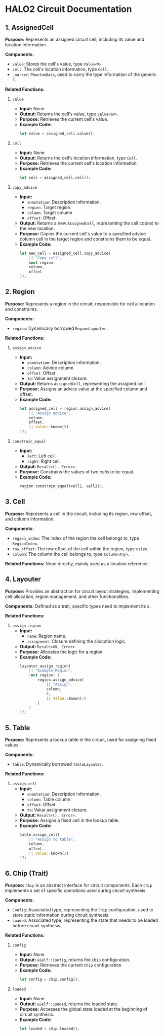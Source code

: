 # HALO2 Circuit Documentation

## 1. AssignedCell

**Purpose:**
Represents an assigned circuit cell, including its value and location information.

**Components:**
- `value`: Stores the cell's value, type `Value<V>`.
- `cell`: The cell's location information, type `Cell`.
- `_marker`: `PhantomData`, used to carry the type information of the generic `F`.

**Related Functions:**
1. `value` 
   - **Input:** None
   - **Output:** Returns the cell's value, type `Value<&V>`.
   - **Purpose:** Retrieves the current cell's value.
   - **Example Code:**
     ```rust
     let value = assigned_cell.value();
     ```

2. `cell` 
   - **Input:** None
   - **Output:** Returns the cell's location information, type `Cell`.
   - **Purpose:** Retrieves the current cell's location information.
   - **Example Code:**
     ```rust
     let cell = assigned_cell.cell();
     ```

3. `copy_advice` 
   - **Input:**
     - `annotation`: Description information.
     - `region`: Target region.
     - `column`: Target column.
     - `offset`: Offset.
   - **Output:** Returns a new `AssignedCell`, representing the cell copied to the new location.
   - **Purpose:** Copies the current cell's value to a specified advice column cell in the target region and constrains them to be equal.
   - **Example Code:**
     ```rust
     let new_cell = assigned_cell.copy_advice(
         || "Copy cell",
         &mut region,
         column,
         offset
     )?;
     ```

## 2.  Region

**Purpose:**
Represents a region in the circuit, responsible for cell allocation and constraints.

**Components:**
- `region`: Dynamically borrowed `RegionLayouter`.

**Related Functions:**
1. `assign_advice` 
   - **Input:**
     - `annotation`: Description information.
     - `column`: Advice column.
     - `offset`: Offset.
     - `to`: Value assignment closure.
   - **Output:** Returns `AssignedCell`, representing the assigned cell.
   - **Purpose:** Assigns an advice value at the specified column and offset.
   - **Example Code:**
     ```rust
     let assigned_cell = region.assign_advice(
         || "Assign advice",
         column,
         offset,
         || Value::known(5)
     )?;
     ```

2. `constrain_equal` 
   - **Input:**
     - `left`: Left cell.
     - `right`: Right cell.
   - **Output:** `Result<(), Error>`.
   - **Purpose:** Constrains the values of two cells to be equal.
   - **Example Code:**
     ```rust
     region.constrain_equal(cell1, cell2)?;
     ```

## 3.  Cell

**Purpose:**
Represents a cell in the circuit, including its region, row offset, and column information.

**Components:**
- `region_index`: The index of the region the cell belongs to, type `RegionIndex`.
- `row_offset`: The row offset of the cell within the region, type `usize`.
- `column`: The column the cell belongs to, type `Column<Any>`.

**Related Functions:** None directly, mainly used as a location reference.

## 4.  Layouter

**Purpose:**
Provides an abstraction for circuit layout strategies, implementing cell allocation, region management, and other functionalities.

**Components:**
Defined as a trait, specific types need to implement its s.

**Related Functions:**
1. `assign_region` 
   - **Input:**
     - `name`: Region name.
     - `assignment`: Closure defining the allocation logic.
   - **Output:** `Result<AR, Error>`.
   - **Purpose:** Allocates the logic for a region.
   - **Example Code:**
     ```rust
     layouter.assign_region(
         || "Example Region",
         |mut region| {
             region.assign_advice(
                 || "Assign",
                 column,
                 0,
                 || Value::known(7)
             )
         }
     )?;
     ```

## 5.  Table

**Purpose:**
Represents a lookup table in the circuit, used for assigning fixed values.

**Components:**
- `table`: Dynamically borrowed `TableLayouter`.

**Related Functions:**
1. `assign_cell` 
   - **Input:**
     - `annotation`: Description information.
     - `column`: Table column.
     - `offset`: Offset.
     - `to`: Value assignment closure.
   - **Output:** `Result<(), Error>`.
   - **Purpose:** Assigns a fixed cell in the lookup table.
   - **Example Code:**
     ```rust
     table.assign_cell(
         || "Assign to table",
         column,
         offset,
         || Value::known(3)
     )?;
     ```

## 6.  Chip (Trait)

**Purpose:**
`Chip` is an abstract interface for circuit components. Each `Chip` implements a set of specific operations used during circuit synthesis.

**Components:**
- `Config`: Associated type, representing the `Chip` configuration, used to store static information during circuit synthesis.
- `Loaded`: Associated type, representing the state that needs to be loaded before circuit synthesis.

**Related Functions:**
1. `config` 
   - **Input:** None
   - **Output:** `&Self::Config`, returns the `Chip` configuration.
   - **Purpose:** Retrieves the current `Chip` configuration.
   - **Example Code:**
     ```rust
     let config = chip.config();
     ```

2. `loaded` 
   - **Input:** None
   - **Output:** `&Self::Loaded`, returns the loaded state.
   - **Purpose:** Accesses the global state loaded at the beginning of circuit synthesis.
   - **Example Code:**
     ```rust
     let loaded = chip.loaded();
     ```